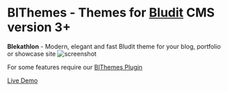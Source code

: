 # BlThemes - Themes for [Bludit](https://github.com/bludit/bludit) CMS version 3+

**Blekathlon** - Modern, elegant and fast Bludit theme for your blog, portfolio or showcase site
![screenshot](https://shrinktheweb.snapito.io/v2/webshot/spu-ea68c8-ogi2-3cwn3bmfojjlb56e?size=mc&screen=1024x768&url=https%3A%2F%2Fblthemes.pp.ua%2Fblekathlon%2F "Blekathlon")

For some features require our [BlThemes Plugin](https://github.com/blthemes/Themes/tree/master/bl-plugins/blthemes)

[Live Demo](https://blthemes.pp.ua/blekathlon/)